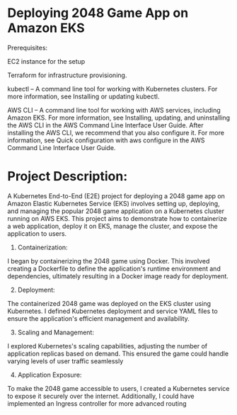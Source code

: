 # Deploying 2048 Game App on Amazon EKS

Prerequisites:

EC2 instance for the setup

Terraform for infrastructure provisioning.

kubectl – A command line tool for working with Kubernetes clusters. For more information, see Installing or updating kubectl.

AWS CLI – A command line tool for working with AWS services, including Amazon EKS. For more information, see Installing, updating, and uninstalling the AWS CLI in the AWS Command Line Interface User Guide. After installing the AWS CLI, we recommend that you also configure it. For more information, see Quick configuration with aws configure in the AWS Command Line Interface User Guide.

# Project Description:

A Kubernetes End-to-End (E2E) project for deploying a 2048 game app on Amazon Elastic Kubernetes Service (EKS) involves setting up, deploying, and managing the popular 2048 game application on a Kubernetes cluster running on AWS EKS. This project aims to demonstrate how to containerize a web application, deploy it on EKS, manage the cluster, and expose the application to users.

1. Containerization:

I began by containerizing the 2048 game using Docker. This involved creating a Dockerfile to define the application's runtime environment and dependencies, ultimately resulting in a Docker image ready for deployment.

2. Deployment:

The containerized 2048 game was deployed on the EKS cluster using Kubernetes. I defined Kubernetes deployment and service YAML files to ensure the application's efficient management and availability.

3. Scaling and Management:

I explored Kubernetes's scaling capabilities, adjusting the number of application replicas based on demand. This ensured the game could handle varying levels of user traffic seamlessly

4. Application Exposure:

To make the 2048 game accessible to users, I created a Kubernetes service to expose it securely over the internet. Additionally, I could have implemented an Ingress controller for more advanced routing
